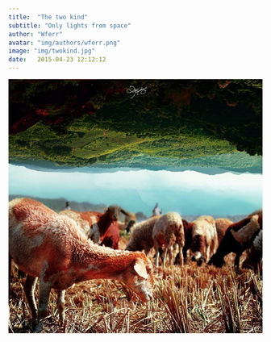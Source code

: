 ```yaml
---
title:  "The two kind"
subtitle: "Only lights from space"
author: "Wferr"
avatar: "img/authors/wferr.png"
image: "img/twokind.jpg"
date:   2015-04-23 12:12:12
---
```

<img class= "card__container--fix-image" src="img/twokind.jpg"
     alt="twokind"
     />